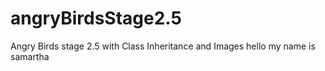 # angryBirdsStage2.5
Angry Birds stage 2.5 with Class Inheritance and Images
hello my name is samartha